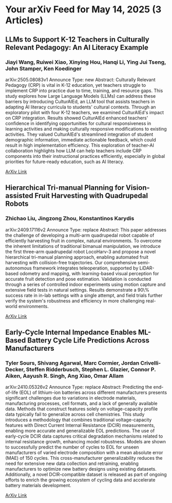 <h1>Your arXiv Feed for May 14, 2025 (3 Articles)</h1>
<h2>LLMs to Support K-12 Teachers in Culturally Relevant Pedagogy: An AI Literacy Example</h2>
<h3>Jiayi Wang, Ruiwei Xiao, Xinying Hou, Hanqi Li, Ying Jui Tseng, John Stamper, Ken Koedinger</h3>
<p>arXiv:2505.08083v1 Announce Type: new 
Abstract: Culturally Relevant Pedagogy (CRP) is vital in K-12 education, yet teachers struggle to implement CRP into practice due to time, training, and resource gaps. This study explores how Large Language Models (LLMs) can address these barriers by introducing CulturAIEd, an LLM tool that assists teachers in adapting AI literacy curricula to students' cultural contexts. Through an exploratory pilot with four K-12 teachers, we examined CulturAIEd's impact on CRP integration. Results showed CulturAIEd enhanced teachers' confidence in identifying opportunities for cultural responsiveness in learning activities and making culturally responsive modifications to existing activities. They valued CulturAIEd's streamlined integration of student demographic information, immediate actionable feedback, which could result in high implementation efficiency. This exploration of teacher-AI collaboration highlights how LLM can help teachers include CRP components into their instructional practices efficiently, especially in global priorities for future-ready education, such as AI literacy.</p>
<a href='https://arxiv.org/abs/2505.08083'>ArXiv Link</a>

<h2>Hierarchical Tri-manual Planning for Vision-assisted Fruit Harvesting with Quadrupedal Robots</h2>
<h3>Zhichao Liu, Jingzong Zhou, Konstantinos Karydis</h3>
<p>arXiv:2409.17116v2 Announce Type: replace 
Abstract: This paper addresses the challenge of developing a multi-arm quadrupedal robot capable of efficiently harvesting fruit in complex, natural environments. To overcome the inherent limitations of traditional bimanual manipulation, we introduce the first three-arm quadrupedal robot LocoHarv-3 and propose a novel hierarchical tri-manual planning approach, enabling automated fruit harvesting with collision-free trajectories. Our comprehensive semi-autonomous framework integrates teleoperation, supported by LiDAR-based odometry and mapping, with learning-based visual perception for accurate fruit detection and pose estimation. Validation is conducted through a series of controlled indoor experiments using motion capture and extensive field tests in natural settings. Results demonstrate a 90\% success rate in in-lab settings with a single attempt, and field trials further verify the system's robustness and efficiency in more challenging real-world environments.</p>
<a href='https://arxiv.org/abs/2409.17116'>ArXiv Link</a>

<h2>Early-Cycle Internal Impedance Enables ML-Based Battery Cycle Life Predictions Across Manufacturers</h2>
<h3>Tyler Sours, Shivang Agarwal, Marc Cormier, Jordan Crivelli-Decker, Steffen Ridderbusch, Stephen L. Glazier, Connor P. Aiken, Aayush R. Singh, Ang Xiao, Omar Allam</h3>
<p>arXiv:2410.05326v2 Announce Type: replace 
Abstract: Predicting the end-of-life (EOL) of lithium-ion batteries across different manufacturers presents significant challenges due to variations in electrode materials, manufacturing processes, cell formats, and a lack of generally available data. Methods that construct features solely on voltage-capacity profile data typically fail to generalize across cell chemistries. This study introduces a methodology that combines traditional voltage-capacity features with Direct Current Internal Resistance (DCIR) measurements, enabling more accurate and generalizable EOL predictions. The use of early-cycle DCIR data captures critical degradation mechanisms related to internal resistance growth, enhancing model robustness. Models are shown to successfully predict the number of cycles to EOL for unseen manufacturers of varied electrode composition with a mean absolute error (MAE) of 150 cycles. This cross-manufacturer generalizability reduces the need for extensive new data collection and retraining, enabling manufacturers to optimize new battery designs using existing datasets. Additionally, a novel DCIR-compatible dataset is released as part of ongoing efforts to enrich the growing ecosystem of cycling data and accelerate battery materials development.</p>
<a href='https://arxiv.org/abs/2410.05326'>ArXiv Link</a>

